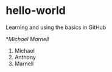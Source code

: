 # hello-world
Learning and using the basics in GitHub

**Michael Marnell*

1. Michael
2. Anthony
3. Marnell
